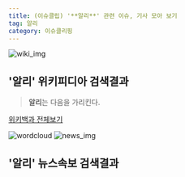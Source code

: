 ```yaml
---
title: (이슈클립) '**알리**' 관련 이슈, 기사 모아 보기
tag: 알리
category: 이슈클리핑
---
```

![wiki_img](https://user-images.githubusercontent.com/42597476/44503234-41136a80-a6d0-11e8-9071-6fc6418eafe4.png)
## **'**알리**'** 위키피디아 검색결과
>**알리**는 다음을 가리킨다.

<a href="https://ko.wikipedia.org/wiki/알리" target="_blank">위키백과 전체보기</a>

![wordcloud](https://s3.ap-northeast-2.amazonaws.com/lyrics101-wordcloud/2018-09-20-1537448483.png)
![news_img](https://user-images.githubusercontent.com/42597476/44507050-1206f400-a6e4-11e8-8d98-7ffbfebb353f.png)
## **'**알리**'** 뉴스속보 검색결과

